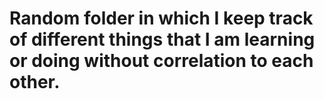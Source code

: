 # Random folder in which I keep track of different things that I am learning or doing without correlation to each other.
